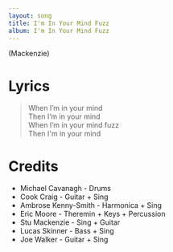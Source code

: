 ```yaml
---
layout: song
title: I'm In Your Mind Fuzz
album: I'm In Your Mind Fuzz
---
```


(Mackenzie)

# Lyrics

> When I’m in your mind  
> Then I’m in your mind  
> When I’m in your mind fuzz  
> Then I'm in your mind   

# Credits

* Michael Cavanagh - Drums  
* Cook Craig - Guitar + Sing  
* Ambrose Kenny-Smith - Harmonica + Sing  
* Eric Moore - Theremin + Keys + Percussion  
* Stu Mackenzie - Sing + Guitar  
* Lucas Skinner - Bass + Sing  
* Joe Walker - Guitar + Sing  
